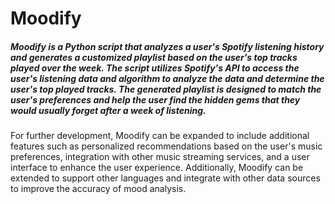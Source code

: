 # Moodify

##### Moodify is a Python script that analyzes a user's Spotify listening history and generates a customized playlist based on the user's top tracks played over the week. The script utilizes Spotify's API to access the user's listening data and algorithm to analyze the data and determine the user's top played tracks. The generated playlist is designed to match the user's preferences and help the user find the hidden gems that they would usually forget after a week of listening.

For further development, Moodify can be expanded to include additional features such as personalized recommendations based on the user's music preferences, integration with other music streaming services, and a user interface to enhance the user experience. Additionally, Moodify can be extended to support other languages and integrate with other data sources to improve the accuracy of mood analysis.



